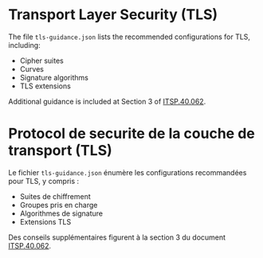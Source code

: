 # Transport Layer Security (TLS)

The file `tls-guidance.json` lists the recommended configurations for TLS, including:

- Cipher suites
- Curves
- Signature algorithms
- TLS extensions

Additional guidance is included at Section 3 of [ITSP.40.062](https://cyber.gc.ca/en/guidance/guidance-securely-configuring-network-protocols-itsp40062).

# Protocol de securite de la couche de transport (TLS)

Le fichier `tls-guidance.json` énumère les configurations recommandées pour TLS, y compris :

- Suites de chiffrement
- Groupes pris en charge
- Algorithmes de signature
- Extensions TLS

Des conseils supplémentaires figurent à la section 3 du document [ITSP.40.062](https://cyber.gc.ca/fr/orientation/conseils-sur-la-configuration-securisee-des-protocoles-reseau-itsp40062).